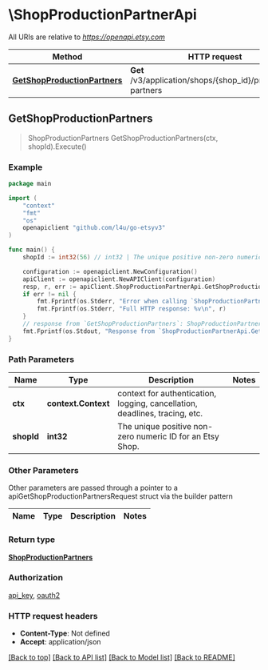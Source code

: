 # \ShopProductionPartnerApi

All URIs are relative to *https://openapi.etsy.com*

Method | HTTP request | Description
------------- | ------------- | -------------
[**GetShopProductionPartners**](ShopProductionPartnerApi.md#GetShopProductionPartners) | **Get** /v3/application/shops/{shop_id}/production-partners | 



## GetShopProductionPartners

> ShopProductionPartners GetShopProductionPartners(ctx, shopId).Execute()





### Example

```go
package main

import (
    "context"
    "fmt"
    "os"
    openapiclient "github.com/l4u/go-etsyv3"
)

func main() {
    shopId := int32(56) // int32 | The unique positive non-zero numeric ID for an Etsy Shop.

    configuration := openapiclient.NewConfiguration()
    apiClient := openapiclient.NewAPIClient(configuration)
    resp, r, err := apiClient.ShopProductionPartnerApi.GetShopProductionPartners(context.Background(), shopId).Execute()
    if err != nil {
        fmt.Fprintf(os.Stderr, "Error when calling `ShopProductionPartnerApi.GetShopProductionPartners``: %v\n", err)
        fmt.Fprintf(os.Stderr, "Full HTTP response: %v\n", r)
    }
    // response from `GetShopProductionPartners`: ShopProductionPartners
    fmt.Fprintf(os.Stdout, "Response from `ShopProductionPartnerApi.GetShopProductionPartners`: %v\n", resp)
}
```

### Path Parameters


Name | Type | Description  | Notes
------------- | ------------- | ------------- | -------------
**ctx** | **context.Context** | context for authentication, logging, cancellation, deadlines, tracing, etc.
**shopId** | **int32** | The unique positive non-zero numeric ID for an Etsy Shop. | 

### Other Parameters

Other parameters are passed through a pointer to a apiGetShopProductionPartnersRequest struct via the builder pattern


Name | Type | Description  | Notes
------------- | ------------- | ------------- | -------------


### Return type

[**ShopProductionPartners**](ShopProductionPartners.md)

### Authorization

[api_key](../README.md#api_key), [oauth2](../README.md#oauth2)

### HTTP request headers

- **Content-Type**: Not defined
- **Accept**: application/json

[[Back to top]](#) [[Back to API list]](../README.md#documentation-for-api-endpoints)
[[Back to Model list]](../README.md#documentation-for-models)
[[Back to README]](../README.md)


